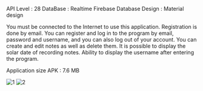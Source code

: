 API Level : 28
DataBase : Realtime Firebase Database 
Design : Material design 

You must be connected to the Internet to use this application. Registration is done by email. You can register and log in to the program by email, password and username, and you can also log out of your account. You can create and edit notes as well as delete them. It is possible to display the solar date of recording notes. Ability to display the username after entering the program.

Application size APK : 7.6 MB






![1](https://user-images.githubusercontent.com/62285616/123441975-afe44100-d5e9-11eb-8714-e9c11b1f4147.jpg)     ![2](https://user-images.githubusercontent.com/62285616/123442348-09e50680-d5ea-11eb-8fd6-3d036b429950.jpg)

